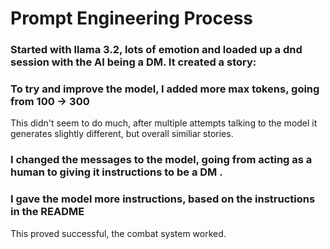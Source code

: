 # Prompt Engineering Process
<h3>Started with llama 3.2, lots of emotion and loaded up a dnd session with the AI being a DM. It created a story:</h3>

<h3>To try and improve the model, I added more max tokens, going from 100 -> 300</h3>
This didn't seem to do much, after multiple attempts talking to the model it generates slightly different, but overall similiar stories. 

<h3>I changed the messages to the model, going from acting as a human to giving it instructions to be a DM .</h3>

<h3>I gave the model more instructions, based on the instructions in the README</h3>
This proved successful, the combat system worked. 

